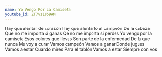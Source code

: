 ```yaml
---
name: Yo Vengo Por La Camiseta
youtube_id: ZT7vz1Ub9AM
---
```


Hay que alentar de corazón
Hay que alentarlo al campeón
De la cabeza
Que no me importa si ganas
Qe no me importa si perdes
Yo vengo por la camiseta
Esos colores que llevas
Son parte de la enfermedad
De la que nunca
Me voy a curar
Vamos campeón
Vamos a ganar
Donde jugues
Vamos a estar
Cuando mires
Para el tablón
Vamos a estar
Siempre con vos
